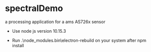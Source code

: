 # spectralDemo
a processing application for a ams AS726x sensor

* Use node js version 10.15.3

* Run .\node_modules\.bin\electron-rebuild on your system after npm install
